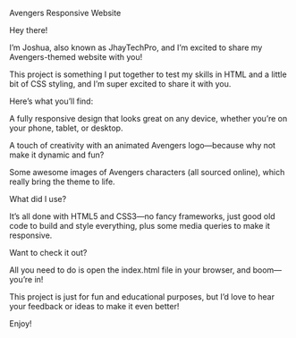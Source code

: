 Avengers Responsive Website

Hey there!

I’m Joshua, also known as JhayTechPro, and I’m excited to share my Avengers-themed website with you!

This project is something I put together to test my skills in HTML and a little bit of CSS styling, and I’m super excited to share it with you.

Here’s what you’ll find:

A fully responsive design that looks great on any device, whether you’re on your phone, tablet, or desktop.

A touch of creativity with an animated Avengers logo—because why not make it dynamic and fun?

Some awesome images of Avengers characters (all sourced online), which really bring the theme to life.


What did I use?

It’s all done with HTML5 and CSS3—no fancy frameworks, just good old code to build and style everything, plus some media queries to make it responsive.

Want to check it out?

All you need to do is open the index.html file in your browser, and boom—you’re in!

This project is just for fun and educational purposes, but I’d love to hear your feedback or ideas to make it even better!

Enjoy!